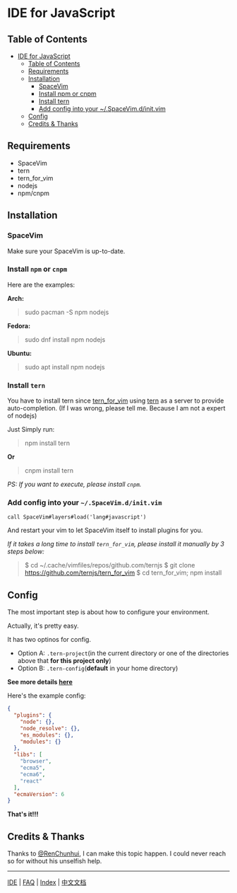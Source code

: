 # IDE for JavaScript

## Table of Contents

   * [IDE for JavaScript](#ide-for-javascript)
      * [Table of Contents](#table-of-contents)
      * [Requirements](#requirements)
      * [Installation](#installation)
         * [SpaceVim](#spacevim)
         * [Install npm or cnpm](#install-npm-or-cnpm)
         * [Install tern](#install-tern)
         * [Add config into your ~/.SpaceVim.d/init.vim](#add-config-into-your-spacevimdinitvim)
      * [Config](#config)
      * [Credits &amp; Thanks](#credits--thanks)


## Requirements

* SpaceVim
* tern
* tern_for_vim
* nodejs
* npm/cnpm

## Installation

### SpaceVim

Make sure your SpaceVim is up-to-date.

### Install `npm` or `cnpm`

Here are the examples:

**Arch:**
> sudo pacman -S npm nodejs

**Fedora:**
> sudo dnf install npm nodejs

**Ubuntu:**
> sudo apt install npm nodejs

### Install `tern`

You have to install tern since [tern_for_vim](https://github.com/ternjs/tern_for_vim) using [tern](http://ternjs.net/) as a server to provide auto-completion.
(If I was wrong, please tell me. Because I am not a expert of nodejs)

Just Simply run:
> npm install tern

**Or**

> cnpm install tern

_PS: If you want to execute, please install `cnpm`._

### Add config into your `~/.SpaceVim.d/init.vim`

```viml
call SpaceVim#layers#load('lang#javascript')
```

And restart your vim to let SpaceVim itself to install plugins for you.

_If it takes a long time to install `tern_for_vim`, please install it manually by 3 steps below:_

> $ cd ~/.cache/vimfiles/repos/github.com/ternjs
> $ git clone https://github.com/ternjs/tern_for_vim
> $ cd tern_for_vim; npm install

## Config

The most important step is about how to configure your environment.

Actually, it's pretty easy.

It has two optinos for config. 

* Option A: `.tern-project`(in the current directory or one of the directories above that **for this project only**)
* Option B: `.tern-config`(**default** in your home directory)

**See more details [here](http://ternjs.net/doc/manual.html#server)**

Here's the example config:

```json
{
  "plugins": {
    "node": {},
    "node_resolve": {},
    "es_modules": {},
    "modules": {}
  },
  "libs": [
    "browser",
    "ecma5",
    "ecma6",
    "react"
  ],
  "ecmaVersion": 6
}
```

**That's it!!!**

## Credits & Thanks

Thanks to [@RenChunhui](https://github.com/renchunhui), I can make this topic happen. I could never reach so for without his unselfish help. 

---------------

[IDE](../IDE) | [FAQ](../FAQ.md#faq) | [Index](../README.md#table-of-contents) | [中文文档](../../README_zh_CN.md#hack-spacevim)
